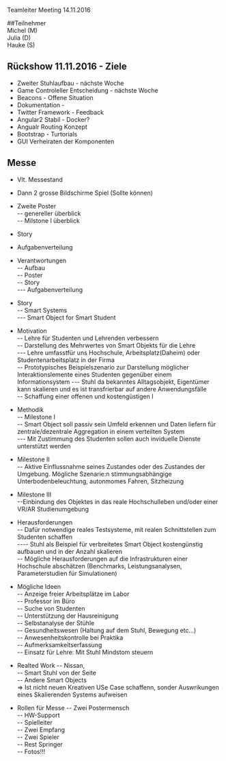 Teamleiter Meeting 14.11.2016        
        
##Teilnehmer        
Michel (M)            
Julia (D)            
Hauke (S)          
        
## Rückshow 11.11.2016 - Ziele        
- Zweiter Stuhlaufbau  - nächste Woche           
- Game Controleller Entscheidung  - nächste Woche        
- Beacons - Offene Situation        
- Dokumentation -          
- Twitter Framework - Feedback          
- Angular2 Stabil - Docker?         
- Angualr Routing Konzept        
- Bootstrap - Turtorials           
- GUI Verheiraten der Komponenten            
        
## Messe        
- Vlt. Messestand            
- Dann 2 grosse Bildschirme Spiel (Sollte können)           
- Zweite Poster         
-- genereller überblick        
-- Milstone I überblick        
- Story            
- Aufgabenverteilung         
        
- Verantwortungen         
-- Aufbau         
-- Poster         
-- Story         
--- Aufgabenverteilung         
        

- Story        
-- Smart Systems        
--- Smart Object for Smart Student          

- Motivation          
-- Lehre für Studenten und Lehrenden verbessern          
-- Darstellung des Mehrwertes von Smart Objekts für die Lehre        
--- Lehre umfasstfür uns Hochschule, Arbeitsplatz(Daheim) oder Studentenarbeitsplatz in der Firma                
-- Prototypisches Beispielszenario zur Darstellung möglicher Interaktionslemente eines Studenten gegenüber einem Informationsystem
--- Stuhl da bekanntes Alltagsobjekt, Eigentümer kann skalieren und es ist transfrierbar auf andere Anwendungsfälle            
-- Schaffung einer offenen und kostengüstigen I        

- Methodik        
-- Milestone I         
-- Smart Object soll passiv sein Umfeld erkennen und Daten liefern für zentrale/dezentrale Aggregation in einem verteilten System          
--- Mit Zustimmung des Studenten sollen auch inviduelle Dienste unterstützt werden        
- Milestone II        
-- Aktive Einflussnahme seines Zustandes oder des Zustandes der Umgebung. Mögliche Szenarie:n stimmungsabhängige Unterbodenbeleuchtung, autonmomes Fahren, Sitzheizung        
- Milestone III        
--Einbindung des Objektes in das reale Hochschulleben und/oder einer VR/AR Studienumgebung            
        
- Herausforderungen        
-- Dafür notwendige reales Testsysteme, mit realen Schnittstellen zum Studenten schaffen        
---- Stuhl als Beispiel für verbreitetes Smart Object kostengünstig aufbauen und in der Anzahl skalieren            
-- Mögliche Herausforderungen auf die Infrastrukturen einer Hochschule abschätzen (Benchmarks, Leistungsanalysen, Parameterstudien für Simulationen)        

- Mögliche Ideen          
-- Anzeige freier Arbeitsplätze im Labor             
-- Professor im Büro            
-- Suche von Studenten        
-- Unterstützung der Hausreinigung        
-- Selbstanalyse der Stühle        
-- Gesundheitswesen (Haltung auf dem Stuhl, Bewegung etc...)        
-- Anwesenheitskontrolle bei Praktika         
-- Aufmerksamkeitserfassung        
-- Einsatz für Lehre: Mit Stuhl Mindstom steuern            
        
- Realted Work 
-- Nissan,         
-- Smart Stuhl von der Seite         
-- Andere Smart Objects         
=> Ist nicht neuen Kreativen USe Case schaffenn, sonder Auswrikungen eines Skalierenden Systems aufweisen         


- Rollen für Messe
-- Zwei Postermensch        
-- HW-Support        
-- Spielleiter        
-- Zwei Empfang       
-- Zwei Spieler      
-- Rest Springer       
-- Fotos!!!       
